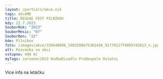 ```yaml
---
layout: /partials/akce.njk
tags: akceMD
title: REGGAE FEST PILNÍKOV
kdy: 22.7.2023
SouborRok: "2023"
SouborMesic: "07"
SouborDen: "22"
kde: Pilníkov
foto: /images/akce/339640886_1983280675362436_9177912779095742013_n.jpg
alt: Pozvánka na akci
vstupne: 490 Kč
myTags: cervenec2023 HudbaDivadlo ProDospele Ostatni
---
```

V﻿íce infa na letáčku